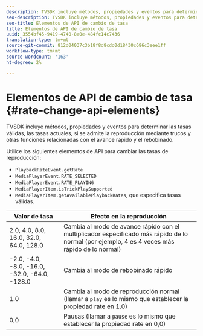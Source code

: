 ```yaml
---
description: TVSDK incluye métodos, propiedades y eventos para determinar las tasas válidas, las tasas actuales, si se admite la reproducción mediante trucos y otras funciones relacionadas con el avance rápido y el rebobinado.
seo-description: TVSDK incluye métodos, propiedades y eventos para determinar las tasas válidas, las tasas actuales, si se admite la reproducción mediante trucos y otras funciones relacionadas con el avance rápido y el rebobinado.
seo-title: Elementos de API de cambio de tasa
title: Elementos de API de cambio de tasa
uuid: 3554bf45-9419-4740-8a0e-484fc14c7436
translation-type: tm+mt
source-git-commit: 812d04037c3b18f8d8cdd0d18430c686c3eee1ff
workflow-type: tm+mt
source-wordcount: '163'
ht-degree: 2%

---
```



# Elementos de API de cambio de tasa {#rate-change-api-elements}

TVSDK incluye métodos, propiedades y eventos para determinar las tasas válidas, las tasas actuales, si se admite la reproducción mediante trucos y otras funciones relacionadas con el avance rápido y el rebobinado.

<!--<a id="section_E5D37C71323947E2AED8B866D9835E31"></a>-->

Utilice los siguientes elementos de API para cambiar las tasas de reproducción:

* `PlaybackRateEvent.getRate`
* `MediaPlayerEvent.RATE_SELECTED`
* `MediaPlayerEvent.RATE_PLAYING`
* `MediaPlayerItem.isTrickPlaySupported`
* `MediaPlayerItem.getAvailablePlaybackRates`, que especifica tasas válidas.

| Valor de tasa | Efecto en la reproducción |
|---|---|
| 2.0, 4.0, 8.0, 16.0, 32.0, 64.0, 128.0 | Cambia al modo de avance rápido con el multiplicador especificado más rápido de lo normal (por ejemplo, 4 es 4 veces más rápido de lo normal) |
| -2.0, -4.0, -8.0, -16.0, -32.0, -64.0, -128.0 | Cambia al modo de rebobinado rápido |
| 1.0 | Cambia al modo de reproducción normal (llamar a `play` es lo mismo que establecer la propiedad rate en 1.0) |
| 0,0 | Pausas (llamar a `pause` es lo mismo que establecer la propiedad rate en 0,0) |

